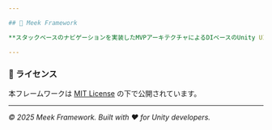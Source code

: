 ```yaml
---

## 📝 Meek Framework

**スタックベースのナビゲーションを実装したMVPアーキテクチャによるDIベースのUnity UIフレームワーク**

---
```

### 📄 ライセンス

本フレームワークは [MIT License](https://opensource.org/licenses/MIT) の下で公開されています。

---

*© 2025 Meek Framework. Built with ❤️ for Unity developers.*